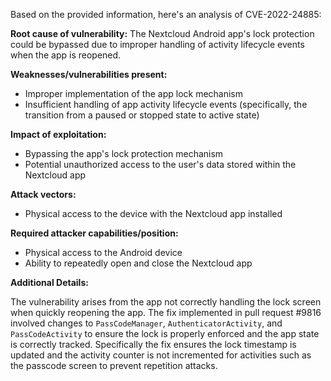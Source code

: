 Based on the provided information, here's an analysis of CVE-2022-24885:

**Root cause of vulnerability:** The Nextcloud Android app's lock protection could be bypassed due to improper handling of activity lifecycle events when the app is reopened.

**Weaknesses/vulnerabilities present:**
- Improper implementation of the app lock mechanism
- Insufficient handling of app activity lifecycle events (specifically, the transition from a paused or stopped state to active state)

**Impact of exploitation:**
- Bypassing the app's lock protection mechanism
- Potential unauthorized access to the user's data stored within the Nextcloud app

**Attack vectors:**
- Physical access to the device with the Nextcloud app installed

**Required attacker capabilities/position:**
- Physical access to the Android device
- Ability to repeatedly open and close the Nextcloud app

**Additional Details:**

The vulnerability arises from the app not correctly handling the lock screen when quickly reopening the app. The fix implemented in pull request #9816 involved changes to `PassCodeManager`, `AuthenticatorActivity`, and `PassCodeActivity` to ensure the lock is properly enforced and the app state is correctly tracked. Specifically the fix ensures the lock timestamp is updated and the activity counter is not incremented for activities such as the passcode screen to prevent repetition attacks.